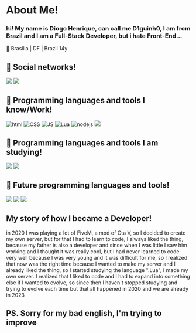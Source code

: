 <h1>About Me!</h1>
<h3>hi! My name is Diogo Henrique, can call me D1guinh0, I am from Brazil and I am a Full-Stack Developer, but i hate Front-End...</h3>

📍 Brasilia | DF | Brazil
14y

<h2>📱 Social networks!</h2>
<div>
<a href="https://www.instagram.com/diogoh_27/" target="_blank"><img src="https://img.shields.io/badge/-Instagram-9400D3?style=for-the-badge&logo=instagram&logoColor=white" target="_blank"></a> <a href="https://www.linkedin.com/" target="_blank"><img src="https://img.shields.io/badge/LinkedIn-9400D3?style=for-the-badge&logo=linkedin&logoColor=white" target="_blank"></a>
</div>

<h2>🤖 Programming languages and tools I know/Work!</h2>
<div>
<img src="https://img.shields.io/badge/HTML-9400D3?style=for-the-badge&logo=html5&logoColor=white" alt="html"> <img src="https://img.shields.io/badge/CSS-9400D3?&style=for-the-badge&logo=css3&logoColor=white" alt="CSS"> <img src="https://img.shields.io/badge/JavaScript-9400D3?style=for-the-badge&logo=javascript&logoColor=white" alt="JS"> <img src="https://img.shields.io/badge/Lua-9400D3?style=for-the-badge&logo=lua&logoColor=white" alt="Lua"> <img src="https://img.shields.io/badge/node.js-9400D3?style=for-the-badge&logo=node.js&logoColor=white" alt="nodejs"> <img src="https://img.shields.io/badge/Python-9400D3?style=for-the-badge&logo=python&logoColor=white" target="_blank">
</div>

<h2>🧠 Programming languages and tools I am studying!</h2>
<div>
<img src="https://img.shields.io/badge/c%23-9400D3.svg?style=for-the-badge&logo=c-sharp&logoColor=white" target="_blank"> <img src="https://img.shields.io/badge/.NET-9400D3?style=for-the-badge&logo=.net&logoColor=white" target="_blank">
</div>

<h2>👀 Future programming languages and tools!</h2>
<div>
<img src="https://img.shields.io/badge/React-9400D3?style=for-the-badge&logo=react&logoColor=white" target="_blank"> <img src="https://img.shields.io/badge/React_Native-9400D3?style=for-the-badge&logo=react&logoColor=white" target="_blank"> <img src="https://img.shields.io/badge/TypeScript-9400D3?style=for-the-badge&logo=typescript&logoColor=white" target="_blank">
</div>
	
<h2>My story of how I became a Developer!</h2>
in 2020 I was playing a lot of FiveM, a mod of Gta V, so I decided to create my own server, but for that I had to learn to code, I always liked the thing, because my father is also a developer and since when I was little I saw him working and I thought it was really cool, but I had never learned to code very well because I was very young and it was difficult for me, so I realized that now was the right time because I wanted to make my server and I already liked the thing, so I started studying the language ".Lua", I made my own server. I realized that I liked to code and I had to expand into something else if I wanted to evolve, so since then I haven't stopped studying and trying to evolve each time but that all happened in 2020 and we are already in 2023
</br>
<h2>
PS. 
Sorry for my bad english, I'm trying to improve
</h2>
